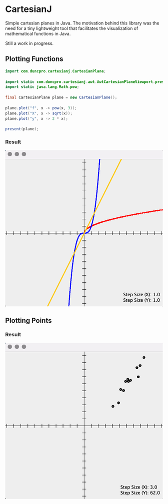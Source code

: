 # CartesianJ 
Simple cartesian planes in Java. The motivation behind this library was the need for a tiny
lightweight tool that facilitates the visualization of mathematical functions
in Java.

Still a work in progress.

## Plotting Functions
````java
import com.duncpro.cartesianj.CartesianPlane;

import static com.duncpro.cartesianj.awt.AwtCartesianPlaneViewport.present;
import static java.lang.Math.pow;

final CartesianPlane plane = new CartesianPlane();

plane.plot("f", x -> pow(x, 3));
plane.plot("X", x -> sqrt(x));
plane.plot("y", x -> 2 * x);

present(plane);
````

### Result
![](plot-functions-demo.png)

## Plotting Points
### Result
![](plot-points-demo.png)
